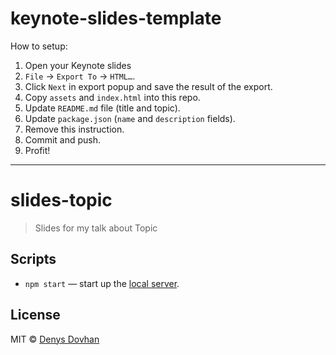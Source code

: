 # keynote-slides-template

How to setup:

1. Open your Keynote slides
2. `File` → `Export To` → `HTML…`.
3. Click `Next` in export popup and save the result of the export.
4. Copy `assets` and `index.html` into this repo.
5. Update `README.md` file (title and topic).
6. Update `package.json` (`name` and `description` fields).
7. Remove this instruction.
8. Commit and push.
9. Profit!

---

# slides-topic

> Slides for my talk about Topic

## Scripts

- `npm start` — start up the [local server](http://localhost:3000).

## License

MIT © [Denys Dovhan](http://denysdovhan.com)

